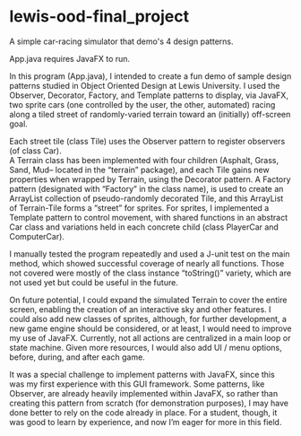 # lewis-ood-final_project
A simple car-racing simulator that demo's 4 design patterns.

App.java requires JavaFX to run. 

In this program (App.java), I intended to create a fun demo of sample design patterns 
studied in Object Oriented Design at Lewis University.  I used the Observer, Decorator, 
Factory, and Template patterns to display, via JavaFX, two sprite cars (one controlled by 
the user, the other, automated) racing along a tiled street of randomly-varied terrain 
toward an (initially) off-screen goal.  

Each street tile (class Tile) uses the Observer pattern to register observers (of class Car).  
A Terrain class has been implemented with four children (Asphalt, Grass, Sand, Mud– located in 
the “terrain” package), and each Tile gains new properties when wrapped by Terrain, 
using the Decorator pattern.  A Factory pattern (designated with “Factory” in the class name), 
is used to create an ArrayList collection of pseudo-randomly decorated Tile, and this ArrayList 
of Terrain-Tile forms a “street” for sprites.  For sprites, I implemented a Template pattern 
to control movement, with shared functions in an abstract Car class and variations held 
in each concrete child (class PlayerCar and ComputerCar). 

I manually tested the program repeatedly and used a J-unit test on the main method, which 
showed successful coverage of nearly all functions.  Those not covered were mostly of the class 
instance “toString()” variety, which are not used yet but could be useful in the future.  

On future potential, I could expand the simulated Terrain to cover the entire screen, enabling 
the creation of an interactive sky and other features.  I could also add new classes of sprites, 
although, for further development, a new game engine should be considered, or at least, I would 
need to improve my use of JavaFX.  Currently, not all actions are centralized in a main loop or 
state machine.  Given more resources, I would also add UI / menu options, before, during, 
and after each game.  

It was a special challenge to implement patterns with JavaFX, since this was my first experience 
with this GUI framework.  Some patterns, like Observer, are already heavily implemented 
within JavaFX, so rather than creating this pattern from scratch (for demonstration purposes), 
I may have done better to rely on the code already in place.  For a student, though, it was good 
to learn by experience, and now I’m eager for more in this field.
